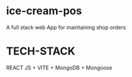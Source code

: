 # ice-cream-pos
A full stack web App for maintaining shop orders

# TECH-STACK
REACT JS + VITE + MongoDB + Mongoose
